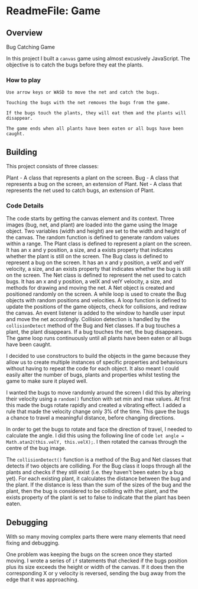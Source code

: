 # ReadmeFile: Game

## Overview
Bug Catching Game

In this project I built a `canvas` game using almost excusively JavaScript. The objective is to catch the bugs before they eat the plants. 

### How to play

    Use arrow keys or WASD to move the net and catch the bugs.

    Touching the bugs with the net removes the bugs from the game.

    If the bugs touch the plants, they will eat them and the plants will disappear.

    The game ends when all plants have been eaten or all bugs have been caught.


## Building

This project consists of three classes:

Plant - A class that represents a plant on the screen.
Bug - A class that represents a bug on the screen, an extension of Plant.
Net - A class that represents the net used to catch bugs, an extension of Plant.


### Code Details

The code starts by getting the canvas element and its context. Three images (bug, net, and plant) are loaded into the game using the Image object. Two variables (width and height) are set to the width and height of the canvas. The random function is defined to generate random values within a range. The Plant class is defined to represent a plant on the screen. It has an x and y position, a size, and a exists property that indicates whether the plant is still on the screen. The Bug class is defined to represent a bug on the screen. It has an x and y position, a velX and velY velocity, a size, and an exists property that indicates whether the bug is still on the screen. The Net class is defined to represent the net used to catch bugs. It has an x and y position, a velX and velY velocity, a size, and methods for drawing and moving the net. A Net object is created and positioned randomly on the screen. A while loop is used to create the Bug objects with random positions and velocities. A loop function is defined to update the positions of the game objects, check for collisions, and redraw the canvas. An event listener is added to the window to handle user input and move the net accordingly. Collision detection is handled by the `collisionDetect` method of the Bug and Net classes. If a bug touches a plant, the plant disappears. If a bug touches the net, the bug disappears. The game loop runs continuously until all plants have been eaten or all bugs have been caught.

I decided to use constructors to build the objects in the game because they allow us to create multiple instances of specific properties and behaviours without having to repeat the code for each object. It also meant I could easily alter the number of bugs, plants and properties whilst testing the game to make sure it played well. 

I wanted the bugs to move randomly around the screen I did this by altering their velocity using a `random()` function with set min and max values. At first this made the bugs rotate rapidly and created a vibrating effect. I added a rule that made the velocity change only 3% of the time. This gave the bugs a chance to travel a meaningful distance, before changing directions.

In order to get the bugs to rotate and face the direction of travel, I needed to calculate the angle. I did this using the following line of code `let angle = Math.atan2(this.velY, this.velX);`. I then rotated the canvas through the centre of the bug image.

The `collisionDetect()` function is a method of the Bug and Net classes that detects if two objects are colliding. For the Bug class it loops through all the plants and checks if they still exist (i.e. they haven't been eaten by a bug yet). For each existing plant, it calculates the distance between the bug and the plant. If the distance is less than the sum of the sizes of the bug and the plant, then the bug is considered to be colliding with the plant, and the exists property of the plant is set to false to indicate that the plant has been eaten.



## Debugging

With so many moving complex parts there were many elements that need fixing and debugging. 

One problem was keeping the bugs on the screen once they started moving. I wrote a series of `if` statements that checked if the bugs position plus its size exceeds the height or width of the canvas. If it does then the corresponding X or y velocity is reversed, sending the bug away from the edge that it was approaching. 

